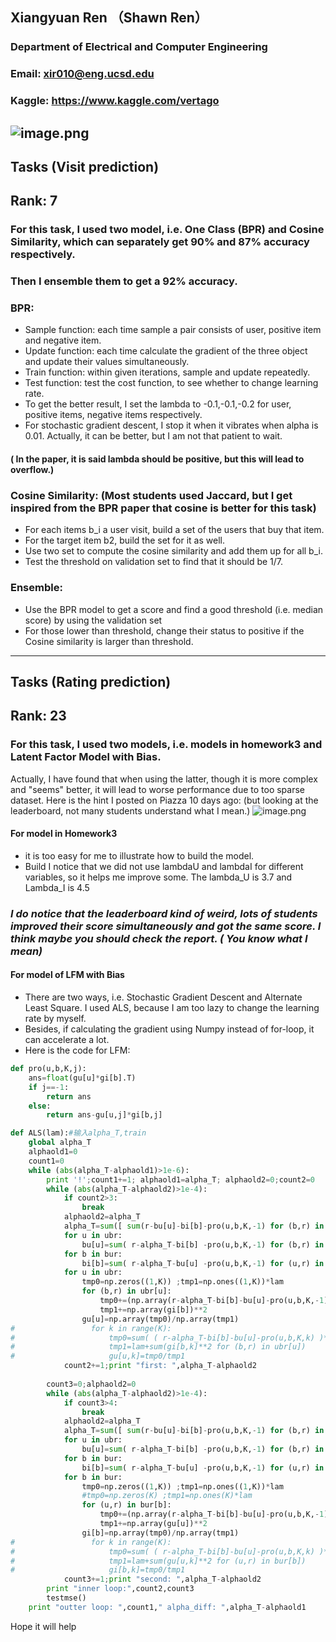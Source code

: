 
## Xiangyuan Ren （Shawn Ren）
###  Department of Electrical and Computer Engineering 
### Email: xir010@eng.ucsd.edu 
### Kaggle: https://www.kaggle.com/vertago
![image.png](http://upload-images.jianshu.io/upload_images/9147346-c4f92a52bd03acf4.png?imageMogr2/auto-orient/strip%7CimageView2/2/w/1240)
---
## Tasks (Visit prediction)
## Rank: 7

### For this task, I used two model, i.e.  One Class (BPR) and Cosine Similarity, which can separately get 90% and 87% accuracy respectively. 
### Then I ensemble them to get a 92% accuracy.

### BPR:
* Sample function: each time sample a pair consists of user, positive item and negative item.
* Update function: each time calculate the gradient of the three object and update their values simultaneously.
* Train function: within given iterations, sample and update repeatedly.
* Test function: test the cost function, to see whether to change learning rate.
* To get the better result, I set the lambda to -0.1,-0.1,-0.2 for user, positive items, negative items respectively.
* For stochastic gradient descent, I stop it when it vibrates when alpha is 0.01. Actually, it can be better, but I am not that patient to wait.
#### ( In the paper, it is said lambda should be positive, but this will lead to overflow.)

### Cosine Similarity: (Most students used Jaccard, but I get inspired from the BPR paper that cosine is better for this task)
* For each items b_i a user visit, build a set of the users that buy that item.
* For the target item b2, build the set for it as well.
* Use two set to compute the cosine similarity and add them up for all b_i.
* Test the threshold on validation set to find that it should be 1/7.

### Ensemble:
* Use the BPR model to get a score and find a good threshold (i.e. median score) by using the validation set 
* For those lower than threshold, change their status to positive if the Cosine similarity is larger than threshold.

---
## Tasks (Rating prediction)
## Rank: 23

### For this task, I used two models, i.e. models in homework3 and Latent Factor Model with Bias. 
Actually, I have found that when using the latter, though it is more complex and "seems" better, it will lead to worse performance due to too sparse dataset.
Here is the hint I posted on Piazza 10 days ago: (but looking at the leaderboard, not many students understand what I mean.)
![image.png](http://upload-images.jianshu.io/upload_images/9147346-c0457e5cda6df2c8.png?imageMogr2/auto-orient/strip%7CimageView2/2/w/1240)

#### For model in Homework3
* it is too easy for me to illustrate how to build the model.
* Build I notice that we did not use lambdaU and lambdaI for different variables, so it helps me improve some. The lambda_U is 3.7 and Lambda_I is 4.5
### *I do notice that the leaderboard kind of weird, lots of students improved their score simultaneously and got the same score. I think maybe you should check the report.  ( You know what I mean)*
 
#### For model of LFM with Bias
* There are two ways, i.e. Stochastic Gradient Descent and Alternate Least Square. I used ALS, because I am too lazy to change the learning rate by myself. 
* Besides, if calculating the gradient using Numpy instead of for-loop, it can accelerate a lot.
* Here is the code for LFM:

```python
def pro(u,b,K,j):
    ans=float(gu[u]*gi[b].T)
    if j==-1:
        return ans
    else:
        return ans-gu[u,j]*gi[b,j]

def ALS(lam):#输入alpha_T,train
    global alpha_T
    alphaold1=0
    count1=0
    while (abs(alpha_T-alphaold1)>1e-6):
        print '!';count1+=1; alphaold1=alpha_T; alphaold2=0;count2=0
        while (abs(alpha_T-alphaold2)>1e-4):
            if count2>3:
                break
            alphaold2=alpha_T
            alpha_T=sum([ sum(r-bu[u]-bi[b]-pro(u,b,K,-1) for (b,r) in ubr[u]) for u in ubr])/len(data)
            for u in ubr:
                bu[u]=sum( r-alpha_T-bi[b] -pro(u,b,K,-1) for (b,r) in ubr[u] )/(lam+len(ubr[u]))
            for b in bur:
                bi[b]=sum( r-alpha_T-bu[u] -pro(u,b,K,-1) for (u,r) in bur[b] )/(lam+len(bur[b]))
            for u in ubr:
                tmp0=np.zeros((1,K)) ;tmp1=np.ones((1,K))*lam
                for (b,r) in ubr[u]:
                    tmp0+=(np.array(r-alpha_T-bi[b]-bu[u]-pro(u,b,K,-1)) + np.array(gu[u])*np.array(gi[b]) ) * np.array(gi[b]) 
                    tmp1+=np.array(gi[b])**2
                gu[u]=np.array(tmp0)/np.array(tmp1)
#                 for k in range(K):
#                     tmp0=sum( ( r-alpha_T-bi[b]-bu[u]-pro(u,b,K,k) )*gi[b,k] for (b,r) in ubr[u])
#                     tmp1=lam+sum(gi[b,k]**2 for (b,r) in ubr[u])
#                     gu[u,k]=tmp0/tmp1
            count2+=1;print "first: ",alpha_T-alphaold2
        
        count3=0;alphaold2=0
        while (abs(alpha_T-alphaold2)>1e-4):
            if count3>4:
                break
            alphaold2=alpha_T
            alpha_T=sum([ sum(r-bu[u]-bi[b]-pro(u,b,K,-1) for (b,r) in ubr[u]) for u in ubr])/len(data)
            for u in ubr:
                bu[u]=sum( r-alpha_T-bi[b] -pro(u,b,K,-1) for (b,r) in ubr[u] )/(lam+len(ubr[u]))
            for b in bur:
                bi[b]=sum( r-alpha_T-bu[u] -pro(u,b,K,-1) for (u,r) in bur[b] )/(lam+len(bur[b]))
            for b in bur:
                tmp0=np.zeros((1,K)) ;tmp1=np.ones((1,K))*lam
                #tmp0=np.zeros(K) ;tmp1=np.ones(K)*lam
                for (u,r) in bur[b]:
                    tmp0+=(np.array(r-alpha_T-bi[b]-bu[u]-pro(u,b,K,-1)) + np.array(gu[u])*np.array(gi[b])) * np.array(gu[u])
                    tmp1+=np.array(gu[u])**2
                gi[b]=np.array(tmp0)/np.array(tmp1)                
#                 for k in range(K):
#                     tmp0=sum( ( r-alpha_T-bi[b]-bu[u]-pro(u,b,K,k) )*gu[u,k] for (u,r) in bur[b])
#                     tmp1=lam+sum(gu[u,k]**2 for (u,r) in bur[b])
#                     gi[b,k]=tmp0/tmp1
            count3+=1;print "second: ",alpha_T-alphaold2
        print "inner loop:",count2,count3
        testmse()
    print "outter loop: ",count1," alpha_diff: ",alpha_T-alphaold1

```
Hope it will help








